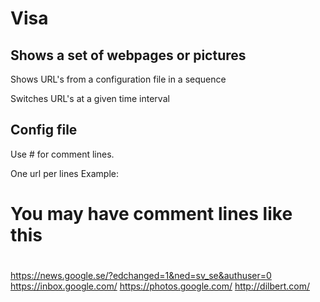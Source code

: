 Visa
====


Shows a set of webpages or pictures
-----------------------------------

Shows URL's from a configuration file in a sequence

Switches URL's at a given time interval

Config file
-----------

Use # for comment lines.

One url per lines
Example:

# You may have comment lines like this
#
https://news.google.se/?edchanged=1&ned=sv_se&authuser=0
https://inbox.google.com/
https://photos.google.com/
http://dilbert.com/

